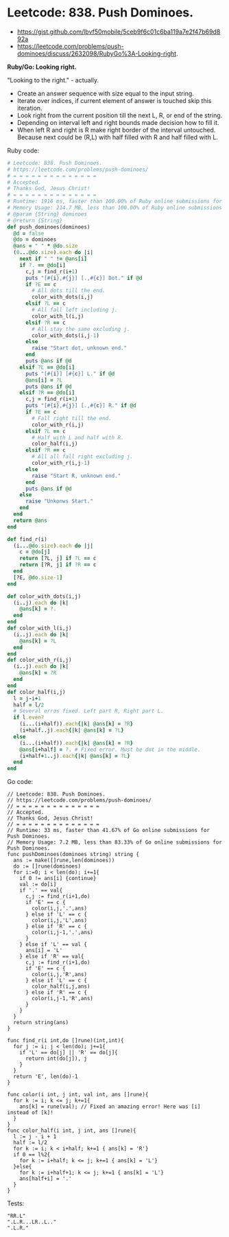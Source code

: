 # Leetcode: 838. Push Dominoes.

- https://gist.github.com/lbvf50mobile/5ceb9f6c01c6ba119a7e2f47b69d892a
- https://leetcode.com/problems/push-dominoes/discuss/2632098/RubyGo%3A-Looking-right.

**Ruby/Go: Looking right.**

"Looking to the right." - actually.

- Create an answer sequence with size equal to the input string.
- Iterate over indices, if current element of answer is touched skip this iteration.
- Look right from the current position till the next L, R, or end of the string.
- Depending on interval left and right bounds made decision how to fill it.
- When left R and right is R make right border of the interval untouched. Because next could be (R,L) with half filled with R and half filled with L.


Ruby code:
```Ruby
# Leetcode: 838. Push Dominoes.
# https://leetcode.com/problems/push-dominoes/
# = = = = = = = = = = = = = =
# Accepted.
# Thanks God, Jesus Christ!
# = = = = = = = = = = = = = =
# Runtime: 1916 ms, faster than 100.00% of Ruby online submissions for Push Dominoes.
# Memory Usage: 214.7 MB, less than 100.00% of Ruby online submissions for Push Dominoes.
# @param {String} dominoes
# @return {String}
def push_dominoes(dominoes)
  @d = false
  @do = dominoes
  @ans = " " * @do.size
  (0...@do.size).each do |i|
    next if " " != @ans[i]
    if ?. == @do[i]
      c,j = find_r(i+1)
      puts "[#{i},#{j}] [.,#{c}] Dot." if @d
      if ?E == c
        # All dots till the end.
        color_with_dots(i,j)
      elsif ?L == c
        # All fall left including j.
        color_with_l(i,j)
      elsif ?R == c
        # All stay the same excluding j.
        color_with_dots(i,j-1)
      else
        raise "Start dot, unknown end."
      end
      puts @ans if @d
    elsif ?L == @do[i]
      puts "[#{i}] [#{c}] L." if @d
      @ans[i] = ?L
      puts @ans if @d
    elsif ?R == @do[i]
      c,j = find_r(i+1)
      puts "[#{i},#{j}] [.,#{c}] R." if @d
      if ?E == c
        # Fall right till the end.
        color_with_r(i,j)
      elsif ?L == c
        # Half with L and half with R. 
        color_half(i,j)
      elsif ?R == c
        # All all fall right excluding j.
        color_with_r(i,j-1)
      else
        raise "Start R, unknown end."
      end
      puts @ans if @d
    else
      raise "Unkonws Start."
    end
  end
  return @ans
end

def find_r(i)
  (i...@do.size).each do |j| 
    c = @do[j]
    return [?L, j] if ?L == c
    return [?R, j] if ?R == c
  end
  [?E, @do.size-1]
end

def color_with_dots(i,j)
  (i..j).each do |k|
    @ans[k] = ?.
  end
end
def color_with_l(i,j)
  (i..j).each do |k|
    @ans[k] = ?L
  end
end
def color_with_r(i,j)
  (i..j).each do |k|
    @ans[k] = ?R
  end
end
def color_half(i,j)
  l = j-i+1
  half = l/2
  # Several erros fixed. Left part R, Right part L.
  if l.even?
    (i...(i+half)).each{|k| @ans[k] = ?R}
    (i+half..j).each{|k| @ans[k] = ?L}
  else
    (i...(i+half)).each{|k| @ans[k] = ?R}
    @ans[i+half] = ?. # Fixed error. Must be dot in the middle.
    (i+half+1..j).each{|k| @ans[k] = ?L}
  end
end
```

Go code:
```
// Leetcode: 838. Push Dominoes.
// https://leetcode.com/problems/push-dominoes/
// = = = = = = = = = = = = = =
// Accepted.
// Thanks God, Jesus Christ!
// = = = = = = = = = = = = = =
// Runtime: 33 ms, faster than 41.67% of Go online submissions for Push Dominoes.
// Memory Usage: 7.2 MB, less than 83.33% of Go online submissions for Push Dominoes.
func pushDominoes(dominoes string) string {
  ans := make([]rune,len(dominoes))
  do := []rune(dominoes)
  for i:=0; i < len(do); i+=1{
    if 0 != ans[i] {continue}
    val := do[i]
    if '.' == val{
      c,j := find_r(i+1,do)
      if 'E' == c { 
        color(i,j,'.',ans)
      } else if 'L' == c { 
        color(i,j,'L',ans)
      } else if 'R' == c { 
        color(i,j-1,'.',ans)
      }
    } else if 'L' == val {
      ans[i] = 'L'
    } else if 'R' == val{
      c,j := find_r(i+1,do)
      if 'E' == c { 
        color(i,j,'R',ans)
      } else if 'L' == c { 
        color_half(i,j,ans)
      } else if 'R' == c { 
        color(i,j-1,'R',ans)
      }
    }
  }
  return string(ans)
}

func find_r(i int,do []rune)(int,int){
  for j := i; j < len(do); j+=1{
    if 'L' == do[j] || 'R' == do[j]{
      return int(do[j]), j
    }
  }
  return 'E', len(do)-1
}

func color(i int, j int, val int, ans []rune){
  for k := i; k <= j; k+=1{
    ans[k] = rune(val); // Fixed an amazing error! Here was [i] instead of [k]!
  }
}
func color_half(i int, j int, ans []rune){
  l := j - i + 1
  half := l/2
  for k := i; k < i+half; k+=1 { ans[k] = 'R'}
  if 0 == l%2{
    for k := i+half; k <= j; k+=1 { ans[k] = 'L'}
  }else{
    for k := i+half+1; k <= j; k+=1 { ans[k] = 'L'}
    ans[half+i] = '.'
  }
}
```

Tests:
```
"RR.L"
".L.R...LR..L.."
".L.R."
```

